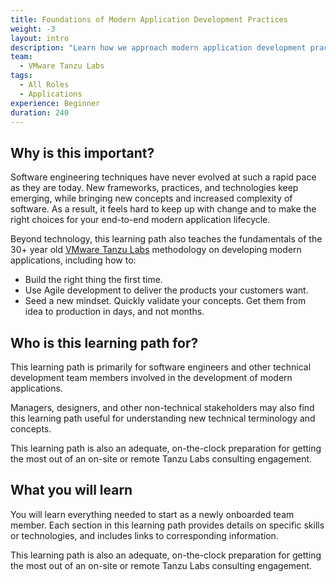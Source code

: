 ```yaml
---
title: Foundations of Modern Application Development Practices
weight: -3
layout: intro
description: "Learn how we approach modern application development practices, teaming, culture, and technology at VMware Tanzu Labs."
team:
  - VMware Tanzu Labs
tags:
  - All Roles
  - Applications
experience: Beginner
duration: 240
---
```

 
## Why is this important?
 
Software engineering techniques have never evolved at such a rapid pace as they are today. New frameworks, practices, and technologies keep emerging, while bringing new concepts and increased complexity of software. As a result, it feels hard to keep up with change and to make the right choices for your end-to-end modern application lifecycle.
 
Beyond technology, this learning path also teaches the fundamentals of the 30+ year old [VMware Tanzu Labs](https://tanzu.vmware.com/labs) methodology on developing modern applications, including how to:
 
- Build the right thing the first time.
- Use Agile development to deliver the products your customers want.
- Seed a new mindset. Quickly validate your concepts. Get them from idea to production in days, and not months.
 
## Who is this learning path for?
 
This learning path is primarily for software engineers and other technical development team members involved in the development of modern applications. 
 
Managers, designers, and other non-technical stakeholders may also find this learning path useful for understanding new technical terminology and concepts. 

This learning path is also an adequate, on-the-clock preparation for getting the most out of an on-site or remote Tanzu Labs consulting engagement. 

## What you will learn
 
You will learn everything needed to start as a newly onboarded team member. Each section in this learning path provides details on specific skills or technologies, and includes links to corresponding information. 

This learning path is also an adequate, on-the-clock preparation for getting the most out of an on-site or remote Tanzu Labs consulting engagement.